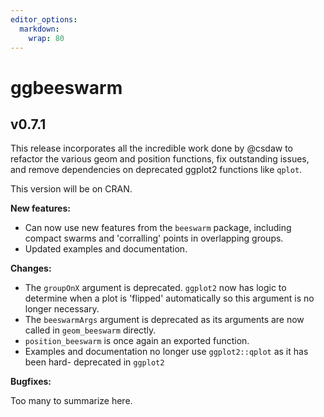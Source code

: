 ```yaml
---
editor_options: 
  markdown: 
    wrap: 80
---
```


# ggbeeswarm

## v0.7.1

This release incorporates all the incredible work done by @csdaw to refactor the
various geom and position functions, fix outstanding issues, and remove
dependencies on deprecated ggplot2 functions like `qplot`.

This version will be on CRAN.

**New features:**

-   Can now use new features from the `beeswarm` package, including compact
    swarms and 'corralling' points in overlapping groups.
-   Updated examples and documentation.

**Changes:**

-   The `groupOnX` argument is deprecated. `ggplot2` now has logic to determine
    when a plot is 'flipped' automatically so this argument is no longer
    necessary.
-   The `beeswarmArgs` argument is deprecated as its arguments are now called in
    `geom_beeswarm` directly.
-   `position_beeswarm` is once again an exported function.
-   Examples and documentation no longer use `ggplot2::qplot` as it has been
    hard- deprecated in `ggplot2`

**Bugfixes:**

Too many to summarize here.
